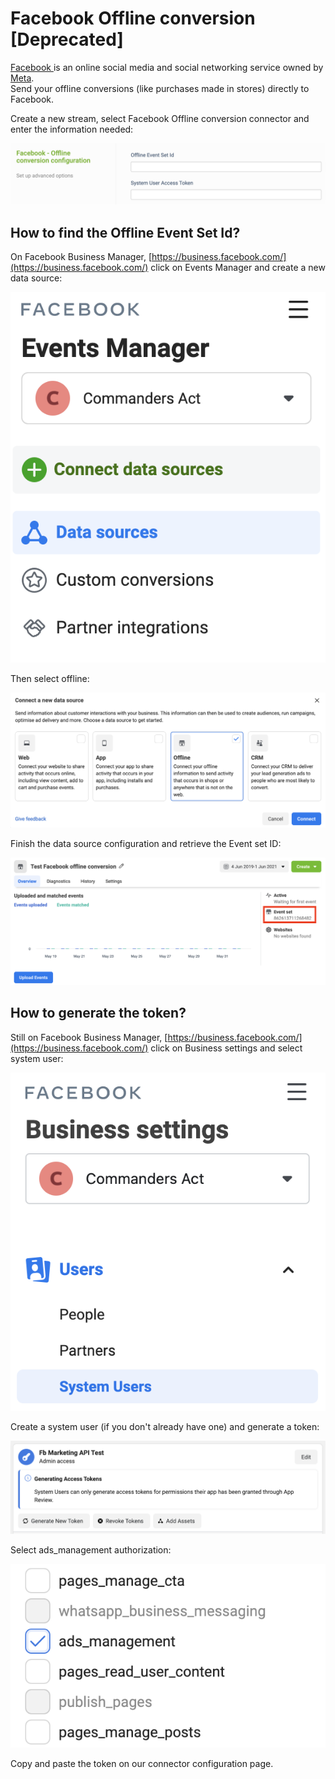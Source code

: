 # Facebook Offline conversion \[Deprecated]

[Facebook ](https://www.facebook.com/)is an online social media and social networking service owned by [Meta](https://www.meta.com).\
Send your offline conversions (like purchases made in stores) directly to Facebook.

Create a new stream, select Facebook Offline conversion connector and enter the information needed:

![](<../../../../.gitbook/assets/image (8) (1) (1) (1).png>)

## How to find the Offline Event Set Id?

On Facebook Business Manager, [https://business.facebook.com/](https://business.facebook.com/) click on Events Manager and create a new data source:

![](<../../../../.gitbook/assets/image (6) (1) (1) (1).png>)

Then select offline:

![](<../../../../.gitbook/assets/image (7) (1) (1) (1) (1).png>)

Finish the data source configuration and retrieve the Event set ID:

![](<../../../../.gitbook/assets/image (5) (1) (1) (1).png>)

## How to generate the token?

Still on Facebook Business Manager, [https://business.facebook.com/](https://business.facebook.com/) click on Business settings and select system user:

![](<../../../../.gitbook/assets/image (2) (1) (1) (1) (1).png>)

Create a system user (if you don't already have one) and generate a token:

![](<../../../../.gitbook/assets/image (3) (1) (1) (1) (1).png>)

Select ads\_management authorization:

![](<../../../../.gitbook/assets/image (4) (1) (1) (2).png>)

Copy and paste the token on our connector configuration page.
